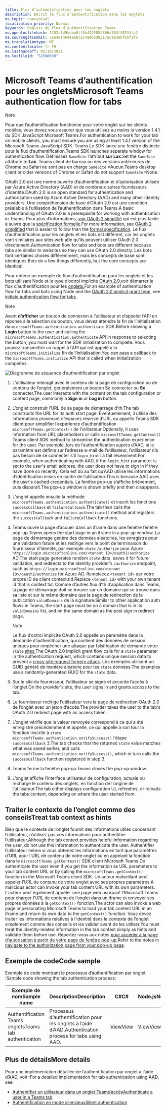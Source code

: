 ```yaml
---
title: Flux d’authentification pour les onglets
description: Décrit le flux d’authentification dans les onglets
ms.topic: conceptual
localization_priority: Normal
keywords: Onglets de flux d’authentification Teams
ms.openlocfilehash: 1282c149beba0ff5b424585f566a703f48234fa2
ms.sourcegitcommit: 51e4a1464ea58c254ad6bd0317aca03ebf6bf1f6
ms.translationtype: MT
ms.contentlocale: fr-FR
ms.lasthandoff: 05/19/2021
ms.locfileid: "52566690"
---
```

# <a name="microsoft-teams-authentication-flow-for-tabs"></a><span data-ttu-id="c44bb-104">Microsoft Teams d’authentification pour les onglets</span><span class="sxs-lookup"><span data-stu-id="c44bb-104">Microsoft Teams authentication flow for tabs</span></span>

> [!NOTE]
> <span data-ttu-id="c44bb-105">Pour que l’authentification fonctionne pour votre onglet sur les clients mobiles, vous devez vous assurer que vous utilisez au moins la version 1.4.1 du SDK JavaScript Microsoft Teams.</span><span class="sxs-lookup"><span data-stu-id="c44bb-105">For authentication to work for your tab on mobile clients, you must ensure you are using at least 1.4.1 version of the Microsoft Teams JavaScript SDK.</span></span>
> <span data-ttu-id="c44bb-106">Teams Le SDK lance une fenêtre distincte pour le flux d’authentification.</span><span class="sxs-lookup"><span data-stu-id="c44bb-106">Teams SDK launches separate window for authentication flow.</span></span> <span data-ttu-id="c44bb-107">Définissez `SameSite` l’attribut **sur Lax**.</span><span class="sxs-lookup"><span data-stu-id="c44bb-107">Set the `SameSite` attribute to **Lax**.</span></span> <span data-ttu-id="c44bb-108">Teams client de bureau ou des versions antérieures de Chrome ou Safari ne sont pas en charge `SameSite` =Aucun.</span><span class="sxs-lookup"><span data-stu-id="c44bb-108">Teams desktop client or older versions of Chrome or Safari do not support `SameSite`=None.</span></span>

<span data-ttu-id="c44bb-109">OAuth 2.0 est une norme ouverte d’authentification et d’autorisation utilisée par Azure Active Directory (AAD) et de nombreux autres fournisseurs d’identité.</span><span class="sxs-lookup"><span data-stu-id="c44bb-109">OAuth 2.0 is an open standard for authentication and authorization used by Azure Active Directory (AAD) and many other identity providers.</span></span> <span data-ttu-id="c44bb-110">Une compréhension de base d’OAuth 2.0 est une condition préalable à l’utilisation de l’authentification dans Teams.</span><span class="sxs-lookup"><span data-stu-id="c44bb-110">A basic understanding of OAuth 2.0 is a prerequisite for working with authentication in Teams.</span></span> <span data-ttu-id="c44bb-111">Pour plus d’informations, [voir OAuth 2 simplifié](https://aaronparecki.com/oauth-2-simplified/) qui est plus facile à suivre que la [spécification formelle](https://oauth.net/2/).</span><span class="sxs-lookup"><span data-stu-id="c44bb-111">For more information, see [OAuth 2 simplified](https://aaronparecki.com/oauth-2-simplified/) that is easier to follow than the [formal specification](https://oauth.net/2/).</span></span> <span data-ttu-id="c44bb-112">Le flux d’authentification pour les onglets et les bots est différent, car les onglets sont similaires aux sites web afin qu’ils peuvent utiliser OAuth 2.0 directement.</span><span class="sxs-lookup"><span data-stu-id="c44bb-112">Authentication flow for tabs and bots are different because tabs are similar to websites so they can use OAuth 2.0 directly.</span></span> <span data-ttu-id="c44bb-113">Les bots font certaines choses différemment, mais les concepts de base sont identiques.</span><span class="sxs-lookup"><span data-stu-id="c44bb-113">Bots do a few things differently, but the core concepts are identical.</span></span>

<span data-ttu-id="c44bb-114">Pour obtenir un exemple de flux d’authentification pour les onglets et les bots utilisant Node et le type d’octroi implicite [OAuth 2.0,](https://oauth.net/2/grant-types/implicit/)voir démarrer le flux d’authentification pour les [onglets.](~/tabs/how-to/authentication/auth-tab-aad.md#initiate-authentication-flow)</span><span class="sxs-lookup"><span data-stu-id="c44bb-114">For an example of authentication flow for tabs and bots using Node and the [OAuth 2.0 implicit grant type](https://oauth.net/2/grant-types/implicit/), see [initiate authentication flow for tabs](~/tabs/how-to/authentication/auth-tab-aad.md#initiate-authentication-flow).</span></span>

> [!NOTE]
> <span data-ttu-id="c44bb-115">Avant **d’afficher** un bouton de connexion à l’utilisateur et d’appeler l’API en réponse à la sélection du bouton, vous devez attendre la fin de l’initialisation du `microsoftTeams.authentication.authenticate` SDK.</span><span class="sxs-lookup"><span data-stu-id="c44bb-115">Before showing a **Login** button to the user and calling the `microsoftTeams.authentication.authenticate` API in response to selecting the button, you must wait for the SDK initialization to complete.</span></span> <span data-ttu-id="c44bb-116">Vous pouvez transmettre un rappel à l’API qui est appelé à la `microsoftTeams.initialize` fin de l’initialisation.</span><span class="sxs-lookup"><span data-stu-id="c44bb-116">You can pass a callback to the `microsoftTeams.initialize` API that is called when initialization completes.</span></span>

![Diagramme de séquence d’authentification par onglet](~/assets/images/authentication/tab_auth_sequence_diagram.png)

1. <span data-ttu-id="c44bb-118">L’utilisateur interagit avec le contenu de la  page de configuration ou de contenu de l’onglet, généralement un bouton Se connecter ou **Se** connecter.</span><span class="sxs-lookup"><span data-stu-id="c44bb-118">The user interacts with the content on the tab configuration or content page, commonly a **Sign in** or **Log in** button.</span></span>
2. <span data-ttu-id="c44bb-119">L’onglet construit l’URL de sa page de démarrage d’th.</span><span class="sxs-lookup"><span data-stu-id="c44bb-119">The tab constructs the URL for its auth start page.</span></span> <span data-ttu-id="c44bb-120">Éventuellement, il utilise des informations provenant d’espaces réservé d’URL ou appelle Teams SDK client pour simplifier l’expérience d’authentification `microsoftTeams.getContext()` de l’utilisateur.</span><span class="sxs-lookup"><span data-stu-id="c44bb-120">Optionally, it uses information from URL placeholders or calls `microsoftTeams.getContext()` Teams client SDK method to streamline the authentication experience for the user.</span></span> <span data-ttu-id="c44bb-121">Par exemple, lors de l’authentification auprès d’AAD, si le paramètre est définie sur l’adresse e-mail de l’utilisateur, l’utilisateur n’a pas besoin de se connecter s’il `login_hint` l’a fait récemment.</span><span class="sxs-lookup"><span data-stu-id="c44bb-121">For example, when authenticating with AAD, if the `login_hint` parameter is set to the user's email address, the user does not have to sign in if they have done so recently.</span></span> <span data-ttu-id="c44bb-122">Cela est dû au fait qu’AAD utilise les informations d’identification mises en cache de l’utilisateur.</span><span class="sxs-lookup"><span data-stu-id="c44bb-122">This is because AAD uses the user's cached credentials.</span></span> <span data-ttu-id="c44bb-123">La fenêtre pop-up s’affiche brièvement, puis disparaît.</span><span class="sxs-lookup"><span data-stu-id="c44bb-123">The pop-up window is shown briefly and then disappears.</span></span>
3. <span data-ttu-id="c44bb-124">L’onglet appelle ensuite la méthode `microsoftTeams.authentication.authenticate()` et inscrit les fonctions `successCallback` et `failureCallback`.</span><span class="sxs-lookup"><span data-stu-id="c44bb-124">The tab then calls the `microsoftTeams.authentication.authenticate()` method and registers the `successCallback` and `failureCallback` functions.</span></span>
4. <span data-ttu-id="c44bb-125">Teams ouvre la page d’accueil dans un iframe dans une fenêtre fenêtre pop-up.</span><span class="sxs-lookup"><span data-stu-id="c44bb-125">Teams opens the start page in an iframe in a pop-up window.</span></span> <span data-ttu-id="c44bb-126">La page de démarrage génère des données aléatoires, les enregistre pour une validation future et les redirige vers le point de terminaison du fournisseur d’identité, par exemple `state` `/authorize` pour Azure `https://login.microsoftonline.com/<tenant ID>/oauth2/authorize` AD.</span><span class="sxs-lookup"><span data-stu-id="c44bb-126">The start page generates random `state` data, saves it for future validation, and redirects to the identity provider's `/authorize` endpoint, such as `https://login.microsoftonline.com/<tenant ID>/oauth2/authorize` for Azure AD.</span></span> <span data-ttu-id="c44bb-127">Remplacez `<tenant id>` par votre propre ID de client context.tid.</span><span class="sxs-lookup"><span data-stu-id="c44bb-127">Replace `<tenant id>` with your own tenant id that is context.tid.</span></span>
<span data-ttu-id="c44bb-128">Comme d’autres flux d’th d’application dans Teams, la page de démarrage doit se trouver sur un domaine qui se trouve dans sa liste et sur le même domaine que la page de redirection de la publication `validDomains` de la signature.</span><span class="sxs-lookup"><span data-stu-id="c44bb-128">Similar to other application auth flows in Teams, the start page must be on a domain that is in its `validDomains` list, and on the same domain as the post sign in redirect page.</span></span>

    > [!NOTE]
    > <span data-ttu-id="c44bb-129">Le flux d’octroi implicite OAuth 2.0 appelle un paramètre dans la demande d’authentification, qui contient des données de session uniques pour empêcher une attaque par falsification de demande entre `state` [sites.](https://en.wikipedia.org/wiki/Cross-site_request_forgery)</span><span class="sxs-lookup"><span data-stu-id="c44bb-129">The OAuth 2.0 implicit grant flow calls for a `state` parameter in the authentication request, which contains unique session data to prevent a [cross-site request forgery attack](https://en.wikipedia.org/wiki/Cross-site_request_forgery).</span></span> <span data-ttu-id="c44bb-130">Les exemples utilisent un GUID généré de manière aléatoire pour les `state` données.</span><span class="sxs-lookup"><span data-stu-id="c44bb-130">The examples use a randomly-generated GUID for the `state` data.</span></span>

5. <span data-ttu-id="c44bb-131">Sur le site du fournisseur, l’utilisateur se signe et accorde l’accès à l’onglet.</span><span class="sxs-lookup"><span data-stu-id="c44bb-131">On the provider's site, the user signs in and grants access to the tab.</span></span>
6. <span data-ttu-id="c44bb-132">Le fournisseur redirige l’utilisateur vers la page de redirection OAuth 2.0 de l’onglet avec un jeton d’accès.</span><span class="sxs-lookup"><span data-stu-id="c44bb-132">The provider takes the user to the tab's OAuth 2.0 redirect page with an access token.</span></span>
7. <span data-ttu-id="c44bb-133">L’onglet vérifie que la valeur renvoyée correspond à ce qui a été enregistré précédemment et appelle, ce qui appelle à son tour la fonction inscrite à `state` `microsoftTeams.authentication.notifySuccess()` l’étape `successCallback` 3.</span><span class="sxs-lookup"><span data-stu-id="c44bb-133">The tab checks that the returned `state` value matches what was saved earlier, and calls `microsoftTeams.authentication.notifySuccess()`, which in turn calls the `successCallback` function registered in step 3.</span></span>
8. <span data-ttu-id="c44bb-134">Teams ferme la fenêtre pop-up.</span><span class="sxs-lookup"><span data-stu-id="c44bb-134">Teams closes the pop-up window.</span></span>
9. <span data-ttu-id="c44bb-135">L’onglet affiche l’interface utilisateur de configuration, actuale ou recharge le contenu des onglets, en fonction de l’origine de l’utilisateur.</span><span class="sxs-lookup"><span data-stu-id="c44bb-135">The tab either displays configuration UI, refreshes, or reloads the tabs content, depending on where the user started from.</span></span>

## <a name="treat-tab-context-as-hints"></a><span data-ttu-id="c44bb-136">Traiter le contexte de l’onglet comme des conseils</span><span class="sxs-lookup"><span data-stu-id="c44bb-136">Treat tab context as hints</span></span>

<span data-ttu-id="c44bb-137">Bien que le contexte de l’onglet fournit des informations utiles concernant l’utilisateur, n’utilisez pas ces informations pour authentifier l’utilisateur.</span><span class="sxs-lookup"><span data-stu-id="c44bb-137">Although the tab context provides helpful information regarding the user, do not use this information to authenticate the user.</span></span> <span data-ttu-id="c44bb-138">Authentifier l’utilisateur même si vous obtenez les informations en tant que paramètres d’URL pour l’URL de contenu de votre onglet ou en appelant la fonction dans le `microsoftTeams.getContext()` SDK client Microsoft Teams.</span><span class="sxs-lookup"><span data-stu-id="c44bb-138">Do authenticate the user even if you get the information as URL parameters to your tab content URL or by calling the `microsoftTeams.getContext()` function in the Microsoft Teams client SDK.</span></span> <span data-ttu-id="c44bb-139">Un acteur malveillant peut appeler l’URL de contenu de votre onglet avec ses propres paramètres.</span><span class="sxs-lookup"><span data-stu-id="c44bb-139">A malicious actor can invoke your tab content URL with its own parameters.</span></span> <span data-ttu-id="c44bb-140">L’acteur peut également appeler une page web usurpant l’Microsoft Teams pour charger l’URL de contenu de l’onglet dans un iframe et renvoyer ses propres données à la `getContext()` fonction.</span><span class="sxs-lookup"><span data-stu-id="c44bb-140">The actor can also invoke a web page impersonating Microsoft Teams to load your tab content URL in an iframe and return its own data to the `getContext()` function.</span></span> <span data-ttu-id="c44bb-141">Vous devez traiter les informations relatives à l’identité dans le contexte de l’onglet simplement comme des conseils et les valider avant de les utiliser.</span><span class="sxs-lookup"><span data-stu-id="c44bb-141">You must treat the identity-related information in the tab context simply as hints and validate them before use.</span></span> <span data-ttu-id="c44bb-142">Reportez-vous aux notes [pour accéder à la page d’autorisation à partir de votre page de fenêtre pop-up.](~/tabs/how-to/authentication/auth-tab-aad.md#navigate-to-the-authorization-page-from-your-popup-page)</span><span class="sxs-lookup"><span data-stu-id="c44bb-142">Refer to the notes in [navigate to the authorization page from your pop-up page](~/tabs/how-to/authentication/auth-tab-aad.md#navigate-to-the-authorization-page-from-your-popup-page).</span></span>

## <a name="code-sample"></a><span data-ttu-id="c44bb-143">Exemple de code</span><span class="sxs-lookup"><span data-stu-id="c44bb-143">Code sample</span></span>

<span data-ttu-id="c44bb-144">Exemple de code montrant le processus d’authentification par onglet :</span><span class="sxs-lookup"><span data-stu-id="c44bb-144">Sample code showing the tab authentication process:</span></span>

| <span data-ttu-id="c44bb-145">**Exemple de nom**</span><span class="sxs-lookup"><span data-stu-id="c44bb-145">**Sample name**</span></span> | <span data-ttu-id="c44bb-146">**Description**</span><span class="sxs-lookup"><span data-stu-id="c44bb-146">**Description**</span></span> | <span data-ttu-id="c44bb-147">**C#**</span><span class="sxs-lookup"><span data-stu-id="c44bb-147">**C#**</span></span> | <span data-ttu-id="c44bb-148">**Node.js**</span><span class="sxs-lookup"><span data-stu-id="c44bb-148">**Node.js**</span></span> |
|-----------------|-----------------|-------------|------------|
| <span data-ttu-id="c44bb-149">Authentification Teams onglets</span><span class="sxs-lookup"><span data-stu-id="c44bb-149">Teams tab authentication</span></span> | <span data-ttu-id="c44bb-150">Processus d’authentification pour les onglets à l’aide d’AAD.</span><span class="sxs-lookup"><span data-stu-id="c44bb-150">Authentication process for tabs using AAD.</span></span> | [<span data-ttu-id="c44bb-151">View</span><span class="sxs-lookup"><span data-stu-id="c44bb-151">View</span></span>](https://github.com/OfficeDev/Microsoft-Teams-Samples/tree/main/samples/app-complete-sample/csharp) | [<span data-ttu-id="c44bb-152">View</span><span class="sxs-lookup"><span data-stu-id="c44bb-152">View</span></span>](https://github.com/OfficeDev/Microsoft-Teams-Samples/tree/main/samples/app-complete-sample/nodejs) |

## <a name="more-details"></a><span data-ttu-id="c44bb-153">Plus de détails</span><span class="sxs-lookup"><span data-stu-id="c44bb-153">More details</span></span>

<span data-ttu-id="c44bb-154">Pour une implémentation détaillée de l’authentification par onglet à l’aide d’AAD, voir :</span><span class="sxs-lookup"><span data-stu-id="c44bb-154">For a detailed implementation for tab authentication using AAD, see:</span></span>

* [<span data-ttu-id="c44bb-155">Authentifier un utilisateur dans un onglet Teams’accès</span><span class="sxs-lookup"><span data-stu-id="c44bb-155">Authenticate a user in a Teams tab</span></span>](~/tabs/how-to/authentication/auth-tab-AAD.md)
* [<span data-ttu-id="c44bb-156">Authentification en mode silencieux</span><span class="sxs-lookup"><span data-stu-id="c44bb-156">Silent authentication</span></span>](~/tabs/how-to/authentication/auth-silent-AAD.md)
